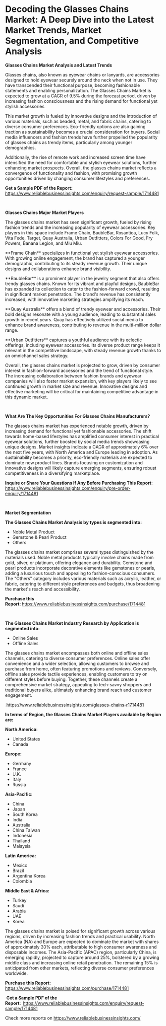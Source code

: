 <p><h1>Decoding the Glasses Chains Market: A Deep Dive into the Latest Market Trends, Market Segmentation, and Competitive Analysis</h1></p><p><strong>Glasses Chains Market Analysis and Latest Trends</strong></p>
<p><p>Glasses chains, also known as eyewear chains or lanyards, are accessories designed to hold eyewear securely around the neck when not in use. They have transcended their functional purpose, becoming fashionable statements and enabling personalization. The Glasses Chains Market is expected to grow at a CAGR of 9.5% during the forecast period, driven by increasing fashion consciousness and the rising demand for functional yet stylish accessories.</p><p>This market growth is fueled by innovative designs and the introduction of various materials, such as beaded, metal, and fabric chains, catering to diverse consumer preferences. Eco-friendly options are also gaining traction as sustainability becomes a crucial consideration for buyers. Social media influencers and fashion trends have further propelled the popularity of glasses chains as trendy items, particularly among younger demographics.</p><p>Additionally, the rise of remote work and increased screen time have intensified the need for comfortable and stylish eyewear solutions, further enhancing market prospects. Overall, the glasses chains market reflects a convergence of functionality and fashion, with promising growth opportunities driven by changing consumer lifestyles and preferences.</p></p>
<p><strong>Get a Sample PDF of the Report:&nbsp;</strong> <a href="https://www.reliablebusinessinsights.com/enquiry/request-sample/1714481?utm_campaign=2840&utm_medium=2&utm_source=Github&utm_content=ia&utm_term=05042025&utm_id=glasses-chains">https://www.reliablebusinessinsights.com/enquiry/request-sample/1714481</a></p>
<p>&nbsp;</p>
<p><strong>Glasses Chains Major Market Players</strong></p>
<p><p>The glasses chains market has seen significant growth, fueled by rising fashion trends and the increasing popularity of eyewear accessories. Key players in this space include Frame Chain, BaubleBar, Rosantica, Lucy Folk, Vita Fede, Target, Quay Australia, Urban Outfitters, Colors For Good, Fry Powers, Banana Legion, and Miu Miu.</p><p>**Frame Chain** specializes in functional yet stylish eyewear accessories. With growing online engagement, the brand has captured a younger demographic, contributing to its steady revenue growth. Their unique designs and collaborations enhance brand visibility.</p><p>**BaubleBar** is a prominent player in the jewelry segment that also offers trendy glasses chains. Known for its vibrant and playful designs, BaubleBar has expanded its collection to cater to the fashion-forward crowd, resulting in significant market penetration. The brand's revenue has consistently increased, with innovative marketing strategies amplifying its reach.</p><p>**Quay Australia** offers a blend of trendy eyewear and accessories. Their bold designs resonate with a young audience, leading to substantial sales growth in recent years. Quay has effectively utilized social media to enhance brand awareness, contributing to revenue in the multi-million dollar range.</p><p>**Urban Outfitters** captures a youthful audience with its eclectic offerings, including eyewear accessories. Its diverse product range keeps it relevant in the competitive landscape, with steady revenue growth thanks to an omnichannel sales strategy.</p><p>Overall, the glasses chains market is projected to grow, driven by consumer interest in fashion-forward accessories and the trend of functional style. The increasing collaboration between fashion brands and eyewear companies will also foster market expansion, with key players likely to see continued growth in market size and revenue. Innovative designs and effective marketing will be critical for maintaining competitive advantage in this dynamic market.</p></p>
<p>&nbsp;</p>
<p><strong>What Are The Key Opportunities For Glasses Chains Manufacturers?</strong></p>
<p><p>The glasses chains market has experienced notable growth, driven by increasing demand for functional yet fashionable accessories. The shift towards home-based lifestyles has amplified consumer interest in practical eyewear solutions, further boosted by social media trends showcasing unique designs. Market insights indicate a CAGR of approximately 6% over the next five years, with North America and Europe leading in adoption. As sustainability becomes a priority, eco-friendly materials are expected to dominate new product lines. Brands focusing on customization and innovative designs will likely capture emerging segments, ensuring robust competitiveness in a diversifying marketplace.</p></p>
<p><strong>Inquire or Share Your Questions If Any Before Purchasing This Report:</strong> <a href="https://www.reliablebusinessinsights.com/enquiry/pre-order-enquiry/1714481?utm_campaign=2840&utm_medium=2&utm_source=Github&utm_content=ia&utm_term=05042025&utm_id=glasses-chains">https://www.reliablebusinessinsights.com/enquiry/pre-order-enquiry/1714481</a></p>
<p>&nbsp;</p>
<p><strong>Market Segmentation</strong></p>
<p><strong>The Glasses Chains Market Analysis by types is segmented into:</strong></p>
<p><ul><li>Noble Metal Product</li><li>Gemstone & Pearl Product</li><li>Others</li></ul></p>
<p><p>The glasses chains market comprises several types distinguished by the materials used. Noble metal products typically involve chains made from gold, silver, or platinum, offering elegance and durability. Gemstone and pearl products incorporate decorative elements like gemstones or pearls, adding a luxurious touch and appealing to fashion-conscious consumers. The "Others" category includes various materials such as acrylic, leather, or fabric, catering to different style preferences and budgets, thus broadening the market's reach and accessibility.</p></p>
<p><strong>Purchase this Report:&nbsp;</strong><a href="https://www.reliablebusinessinsights.com/purchase/1714481?utm_campaign=2840&utm_medium=2&utm_source=Github&utm_content=ia&utm_term=05042025&utm_id=glasses-chains">https://www.reliablebusinessinsights.com/purchase/1714481</a></p>
<p>&nbsp;</p>
<p><strong>The Glasses Chains Market Industry Research by Application is segmented into:</strong></p>
<p><ul><li>Online Sales</li><li>Offline Sales</li></ul></p>
<p><p>The glasses chains market encompasses both online and offline sales channels, catering to diverse consumer preferences. Online sales offer convenience and a wider selection, allowing customers to browse and purchase from home, often featuring promotions and reviews. Conversely, offline sales provide tactile experiences, enabling customers to try on different styles before buying. Together, these channels create a comprehensive market strategy, appealing to tech-savvy shoppers and traditional buyers alike, ultimately enhancing brand reach and customer engagement.</p></p>
<p><a href="https://www.reliablebusinessinsights.com/glasses-chains-r1714481?utm_campaign=2840&utm_medium=2&utm_source=Github&utm_content=ia&utm_term=05042025&utm_id=glasses-chains">&nbsp;https://www.reliablebusinessinsights.com/glasses-chains-r1714481</a></p>
<p><strong>In terms of Region, the Glasses Chains Market Players available by Region are:</strong></p>
<p>
    <p> <strong> North America: </strong>
        <ul>
            <li>United States</li>
            <li>Canada</li>
        </ul>
        </p> 
    <p> <strong> Europe: </strong>
        <ul>
            <li>Germany</li>
            <li>France</li>
            <li>U.K.</li>
            <li>Italy</li>
            <li>Russia</li>
        </ul>
        </p> 
    <p> <strong> Asia-Pacific: </strong>
        <ul>
            <li>China</li>
            <li>Japan</li>
            <li>South Korea</li>
            <li>India</li>
            <li>Australia</li>
            <li>China Taiwan</li>
            <li>Indonesia</li>
            <li>Thailand</li>
            <li>Malaysia</li>
        </ul>
        </p> 
    <p> <strong> Latin America: </strong>
        <ul>
            <li>Mexico</li>
            <li>Brazil</li>
            <li>Argentina Korea</li>
            <li>Colombia</li>
        </ul>
        </p> 
    <p> <strong> Middle East & Africa: </strong>
        <ul>
            <li>Turkey</li>
            <li>Saudi</li>
            <li>Arabia</li>
            <li>UAE</li>
            <li>Korea</li>
        </ul>
    </p>
    </p>
<p><p>The glasses chains market is poised for significant growth across various regions, driven by increasing fashion trends and practical usability. North America (NA) and Europe are expected to dominate the market with shares of approximately 30% each, attributable to high consumer awareness and disposable incomes. The Asia-Pacific (APAC) region, particularly China, is emerging rapidly, projected to capture around 25%, bolstered by a growing middle class and increasing online retail penetration. The remaining 15% is anticipated from other markets, reflecting diverse consumer preferences worldwide.</p></p>
<p><strong>Purchase this Report: </strong><a href="https://www.reliablebusinessinsights.com/purchase/1714481?utm_campaign=2840&utm_medium=2&utm_source=Github&utm_content=ia&utm_term=05042025&utm_id=glasses-chains">https://www.reliablebusinessinsights.com/purchase/1714481</a></p>
<p>&nbsp;<strong>Get a Sample PDF of the Report:&nbsp;&nbsp;</strong><a href="https://www.reliablebusinessinsights.com/enquiry/request-sample/1714481?utm_campaign=2840&utm_medium=2&utm_source=Github&utm_content=ia&utm_term=05042025&utm_id=glasses-chains">https://www.reliablebusinessinsights.com/enquiry/request-sample/1714481</a></p>
<p><strong></strong></p>
<p>Check more reports on <a href="https://www.reliablebusinessinsights.com/?utm_campaign=2840&utm_medium=2&utm_source=Github&utm_content=ia&utm_term=05042025&utm_id=glasses-chains">https://www.reliablebusinessinsights.com/</a></p>